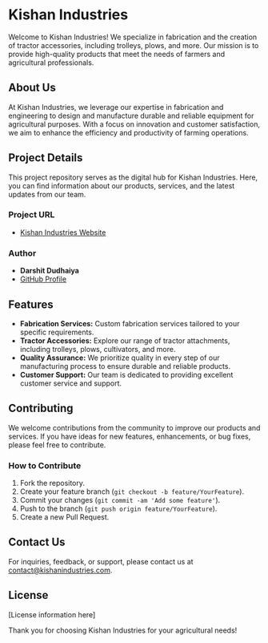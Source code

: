 # Kishan Industries

Welcome to Kishan Industries! We specialize in fabrication and the creation of tractor accessories, including trolleys, plows, and more. Our mission is to provide high-quality products that meet the needs of farmers and agricultural professionals.

## About Us

At Kishan Industries, we leverage our expertise in fabrication and engineering to design and manufacture durable and reliable equipment for agricultural purposes. With a focus on innovation and customer satisfaction, we aim to enhance the efficiency and productivity of farming operations.

## Project Details

This project repository serves as the digital hub for Kishan Industries. Here, you can find information about our products, services, and the latest updates from our team.

### Project URL

- [Kishan Industries Website](https://darshitdudhaiya.github.io/Kishan-Industries)

### Author

- **Darshit Dudhaiya**
- [GitHub Profile](https://github.com/darshitdudhaiya)

## Features

- **Fabrication Services:** Custom fabrication services tailored to your specific requirements.
- **Tractor Accessories:** Explore our range of tractor attachments, including trolleys, plows, cultivators, and more.
- **Quality Assurance:** We prioritize quality in every step of our manufacturing process to ensure durable and reliable products.
- **Customer Support:** Our team is dedicated to providing excellent customer service and support.

## Contributing

We welcome contributions from the community to improve our products and services. If you have ideas for new features, enhancements, or bug fixes, please feel free to contribute.

### How to Contribute

1. Fork the repository.
2. Create your feature branch (`git checkout -b feature/YourFeature`).
3. Commit your changes (`git commit -am 'Add some feature'`).
4. Push to the branch (`git push origin feature/YourFeature`).
5. Create a new Pull Request.

## Contact Us

For inquiries, feedback, or support, please contact us at [contact@kishanindustries.com](mailto:contact@kishanindustries.com).

## License

[License information here]

Thank you for choosing Kishan Industries for your agricultural needs!